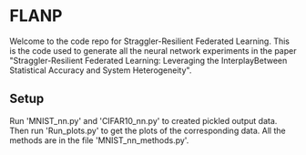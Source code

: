 # FLANP

Welcome to the code repo for Straggler-Resilient Federated Learning.
This is the code used to generate all the neural network experiments in the paper "Straggler-Resilient Federated Learning: Leveraging the InterplayBetween Statistical Accuracy and System Heterogeneity".

## Setup

Run 'MNIST_nn.py' and 'CIFAR10_nn.py' to created pickled output data. Then run 'Run_plots.py' to get the plots of the corresponding data. All the methods 
are in the file 'MNIST_nn_methods.py'.

